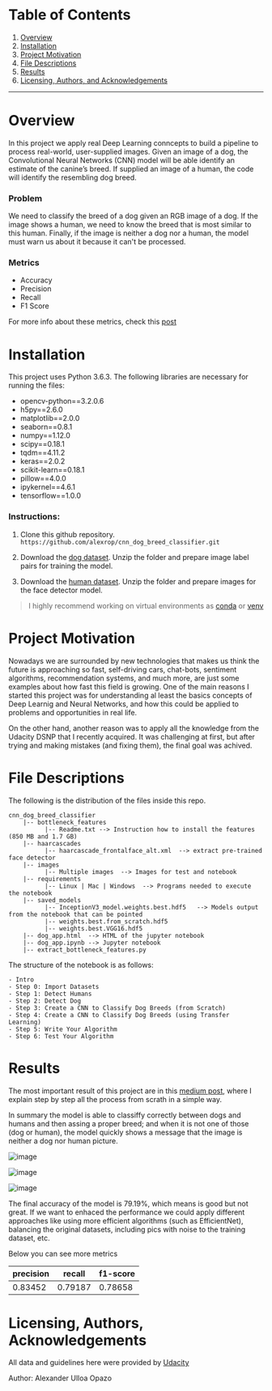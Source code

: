 # Table of Contents

1. [Overview](#overview)
2. [Installation](#installation)
3. [Project Motivation](#motivation)
4. [File Descriptions](#files)
5. [Results](#results)
6. [Licensing, Authors, and Acknowledgements](#licensing)

---

# Overview <a name="overview"></a>

In this project we apply real Deep Learning conncepts to build a pipeline to process real-world, user-supplied images. Given an image of a dog, the Convolutional Neural Networks (CNN) model will be able identify an estimate of the canine’s breed. If supplied an image of a human, the code will identify the resembling dog breed.

### Problem
 
We need to classify the breed of a dog given an RGB image of a dog. If the image shows a human, we need to know the breed that is most similar to this human. Finally, if the image is neither a dog nor a human, the model must warn us about it because it can't be processed. 
  
### Metrics

  - Accuracy
  - Precision
  - Recall
  - F1 Score 

For more info about these metrics, check this [post](https://towardsdatascience.com/accuracy-precision-recall-or-f1-331fb37c5cb9)

# Installation <a name="installation"></a>

This project uses Python 3.6.3. The following libraries are necessary for running the files: 

  - opencv-python==3.2.0.6
  - h5py==2.6.0
  - matplotlib==2.0.0
  - seaborn==0.8.1
  - numpy==1.12.0
  - scipy==0.18.1
  - tqdm==4.11.2
  - keras==2.0.2
  - scikit-learn==0.18.1
  - pillow==4.0.0
  - ipykernel==4.6.1
  - tensorflow==1.0.0

### Instructions:

1. Clone this github repository.
`https://github.com/alexrop/cnn_dog_breed_classifier.git`

2. Download the [dog dataset](https://s3-us-west-1.amazonaws.com/udacity-aind/dog-project/dogImages.zip). Unzip the folder and prepare image label pairs for training the model.

3. Download the [human dataset](https://s3-us-west-1.amazonaws.com/udacity-aind/dog-project/lfw.zip). Unzip the folder and prepare images for the face detector model.

> I highly recommend working on virtual environments as [conda](https://conda.io/projects/conda/en/latest/user-guide/tasks/manage-environments.html#activating-an-environment) or [venv](https://docs.python.org/3.6/library/venv.html) 


# Project Motivation <a name="motivation"></a>

Nowadays we are surrounded by new technologies that makes us think the future is approaching so fast, self-driving cars, chat-bots, sentiment algorithms, recommendation systems, and much more, are just some examples about how fast this field is growing. One of the main reasons I started this project was for understanding al least the basics concepts of Deep Learnig and Neural Networks, and how this could be applied to problems and opportunities in real life. 

On the other hand, another reason was to apply all the knowledge from the Udacity DSNP that I recently acquired. It was challenging at first, but after trying and making mistakes (and fixing them), the final goal was achived. 


# File Descriptions <a name="files"></a>

The following is the distribution of the files inside this repo.

```
cnn_dog_breed_classifier
    |-- bottleneck_features
          |-- Readme.txt --> Instruction how to install the features (850 MB and 1.7 GB)
    |-- haarcascades
          |-- haarcascade_frontalface_alt.xml  --> extract pre-trained face detector
    |-- images
          |-- Multiple images  --> Images for test and notebook
    |-- requirements
          |-- Linux | Mac | Windows  --> Programs needed to execute the notebook
    |-- saved_models
          |-- InceptionV3_model.weights.best.hdf5   --> Models output from the notebook that can be pointed
          |-- weights.best.from_scratch.hdf5 
          |-- weights.best.VGG16.hdf5 
    |-- dog_app.html  --> HTML of the jupyter notebook
    |-- dog_app.ipynb --> Jupyter notebook
    |-- extract_bottleneck_features.py

```
The structure of the notebook is as follows:

    - Intro
    - Step 0: Import Datasets
    - Step 1: Detect Humans
    - Step 2: Detect Dog
    - Step 3: Create a CNN to Classify Dog Breeds (from Scratch)
    - Step 4: Create a CNN to Classify Dog Breeds (using Transfer Learning)
    - Step 5: Write Your Algorithm
    - Step 6: Test Your Algorithm

# Results <a name="results"></a>

The most important result of this project are in this [medium post](https://medium.com/), where I explain step by step all the process from scrath in a simple way.

In summary the model is able to classiffy correctly between dogs and humans and then assing a proper breed; and when it is not one of those (dog or human), the model quickly shows a message that the image is neither a dog nor human picture.

![image](https://user-images.githubusercontent.com/49656060/129087896-bc5897de-cec5-4b45-8a73-27aa91702995.png)

![image](https://user-images.githubusercontent.com/49656060/129088026-b67ac526-7f5e-4164-9f50-a9b59192e703.png)

![image](https://user-images.githubusercontent.com/49656060/129088058-42dab17b-aacf-4428-acba-a87333d2a3d0.png)


The final accuracy of the model is 79.19%, which means is good but not great. If we want to enhaced the performance we could apply different approaches like using more efficient algorithms (such as EfficientNet), balancing the original datasets, including pics with noise to the training dataset, etc.

Below you can see more metrics

| precision | recall |	f1-score |
|---|---|---|
|0.83452	| 0.79187	| 0.78658


# Licensing, Authors, Acknowledgements <a name="licensing"></a>

All data and guidelines here were provided by [Udacity](https://www.udacity.com/course/data-scientist-nanodegree--nd025)

Author: Alexander Ulloa Opazo
